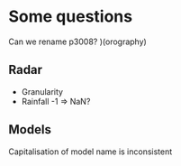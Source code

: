 # Some questions
Can we rename p3008? )(orography)


## Radar

- Granularity
- Rainfall -1 => NaN?

## Models

Capitalisation of model name is inconsistent
